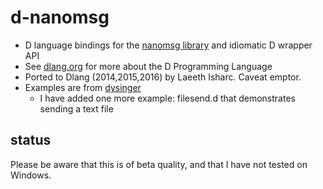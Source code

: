 d-nanomsg
=========
* D language bindings for the [nanomsg library]() and idiomatic D wrapper API
* See [dlang.org](https://dlang.org) for more about the D Programming Language
* Ported to Dlang (2014,2015,2016) by Laeeth Isharc.  Caveat emptor.
* Examples are from [dysinger](https://github.com/dysinger/nanomsg-examples/blob/master/README.org)
    - I have added one more example: filesend.d that demonstrates sending a text file

status
-------
Please be aware that this is of beta quality, and that I have not tested on Windows.
